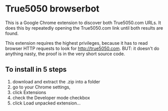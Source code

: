 True5050 browserbot
===

This is a Google Chrome extension to discover both True5050.com URLs.
It does this by repeatedly opening the True5050.com link until both results are found.

This extension requires the highest privileges, because it has to read browser HTTP requests to look for http://true5050.com. BUT: it doesn't do anything nasty, the proof is in the very short source code.

To install in 5 steps
---

1. download and extract the .zip into a folder
2. go to your Chrome settings, 
3. click Extensions
4. check the Developer mode checkbox
5. click Load unpacked extension...
